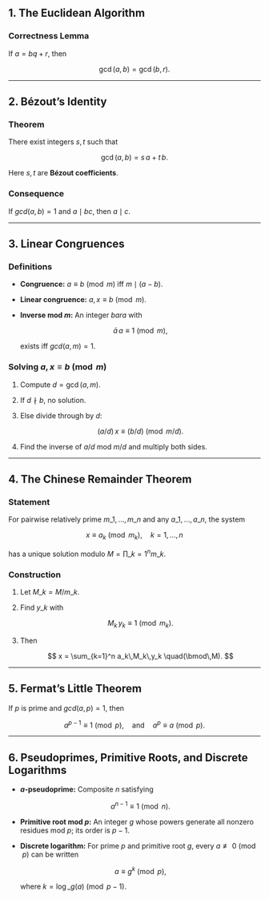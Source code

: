 ## 1. The Euclidean Algorithm

### Correctness Lemma

If $a = bq + r$, then

$$
\gcd(a,b) = \gcd(b,r).
$$

---

## 2. Bézout’s Identity

### Theorem

There exist integers $s,t$ such that

$$
\gcd(a,b) = s\,a + t\,b.
$$

Here $s,t$ are **Bézout coefficients**.

### Consequence

If $gcd(a,b)=1$ and $a\mid bc$, then $a\mid c$.

---

## 3. Linear Congruences

### Definitions

* **Congruence:**
  $a\equiv b \pmod m$ iff $m\mid(a-b)$.
* **Linear congruence:**
  $a,x \equiv b \pmod m$.
* **Inverse mod $m$:**
  An integer $bar a$ with

  $$
  \bar a\,a\equiv1\pmod m,
  $$

  exists iff $gcd(a,m)=1$.

### Solving $a,x\equiv b\pmod m$

1. Compute $d=\gcd(a,m)$.
2. If $d\nmid b$, no solution.
3. Else divide through by $d$:

   $$
   (a/d)\,x \equiv (b/d)\pmod{m/d}.
   $$
4. Find the inverse of $a/d$ mod $m/d$ and multiply both sides.

---

## 4. The Chinese Remainder Theorem

### Statement

For pairwise relatively prime $m\_1,\dots,m\_n$ and any $a\_1,\dots,a\_n$, the system

$$
x\equiv a_k \pmod{m_k},\quad k=1,\dots,n
$$

has a unique solution modulo $M=\prod\_{k=1}^n m\_k$.

### Construction

1. Let $M\_k = M/m\_k$.
2. Find $y\_k$ with

   $$
   M_k\,y_k \equiv 1 \pmod{m_k}.
   $$
3. Then

   $$
   x = \sum_{k=1}^n a_k\,M_k\,y_k
   \quad(\bmod\,M).
   $$

---

## 5. Fermat’s Little Theorem

If $p$ is prime and $gcd(a,p)=1$, then

$$
a^{p-1} \equiv 1 \pmod p,
\quad\text{and}\quad
a^p \equiv a \pmod p.
$$

---

## 6. Pseudoprimes, Primitive Roots, and Discrete Logarithms

* **$a$-pseudoprime:** Composite $n$ satisfying

  $$
  a^{n-1}\equiv1\pmod n.
  $$

* **Primitive root mod $p$:** An integer $g$ whose powers generate all nonzero residues mod $p$; its order is $p-1$.

* **Discrete logarithm:** For prime $p$ and primitive root $g$, every $a\not\equiv0\pmod p$ can be written

  $$
  a\equiv g^k\pmod p,
  $$

  where $k=\log\_g(a)\pmod{p-1}$.

